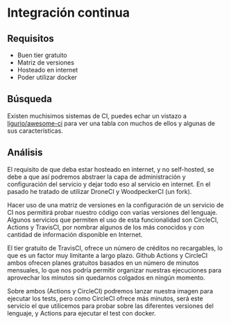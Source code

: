 # Integración continua

## Requisitos

- Buen tier gratuito
- Matriz de versiones
- Hosteado en internet
- Poder utilizar docker

## Búsqueda

Existen muchisimos sistemas de CI, puedes echar un vistazo a [ligurio/awesome-ci](https://github.com/ligurio/awesome-ci) para ver una tabla con muchos de ellos y algunas de sus características.

## Análisis

El requisito de que deba estar hosteado en internet, y no self-hosted, se debe a que así podremos abstraer la capa de administración y configuración del servicio y dejar todo eso al servicio en internet. En el pasado he tratado de utilizar DroneCI y WoodpeckerCI (un fork).

Hacer uso de una matriz de versiones en la configuración de un servicio de CI nos permitirá probar nuestro código con varias versiones del lenguaje. Algunos servicios que permiten el uso de esta funcionalidad son CircleCI, Actions y TravisCI, por nombrar algunos de los más conocidos y con cantidad de información disponible en Internet.

El tier gratuito de TravisCI, ofrece un número de créditos no recargables, lo que es un factor muy limitante a largo plazo. Github Actions y CircleCI ambos ofrecen planes gratuitos basados en un número de minutos mensuales, lo que nos podría permitir organizar nuestras ejecuciones para aprovechar los minutos sin quedarnos colgados en ningún momento. 

Sobre ambos (Actions y CircleCI) podremos lanzar nuestra imagen para ejecutar los tests, pero como CircleCI ofrece más minutos, será este servicio el que utilicemos para probar sobre las diferentes versiones del lenguaje, y Actions para ejecutar el test con docker.
